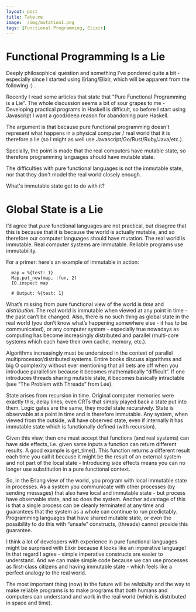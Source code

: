 ```yaml
---
layout: post
title: Tate.me
image:  /img/mutation1.png
tags: [Functional Programming, Elixir]
---
```


# Functional Programming Is a Lie

Deeply philosophical question and something I’ve pondered quite a bit - especially since I started using Erlang/Elixir, which will be apparent from the following :) .

Recently I read some articles that state that "Pure Functional Programming is a Lie". The whole discussion seems a bit of sour grapes to me - Developing practical programs in Haskell is difficult, so before I start using Javascript I want a good/deep reason for abandoning pure Haskell. 

The argument is that because pure functional programming doesn't represent what happens in a physical computer / real world that it is therefore a lie (so I might as well use Javascript/Go/Rust/Ruby/Java/etc.).

Specially, the point is made that the real computers have mutable state, so therefore programming languages should have mutable state. 

The difficulties with pure functional languages is not the immutable state, nor that they don't model the real world closely enough.

What's immutable state got to do with it?

# Global State is a Lie

I’d agree that _pure_ functional languages are not practical, but disagree that this is because that it is because the world is actually mutable, and so therefore our computer languages should have mutation. The real world is immutable. Real computer systems are immutable. Reliable programs use immutability.

For a primer: here's an example of immutable in action:
```
  map = %{test: 1}
  Map.put_new(map, :fun, 2)
  IO.inspect map   

  # Output: %{test: 1} 
```

What’s missing from pure functional view of the world is _time_ and _distribution_. The real world is immutable when viewed at any point in time - the past can’t be changed. Also, there is no such thing as global state in the real world (you don’t know what’s happening somewhere else - it has to be communicated), or any computer system - especially true nowadays as computing has become increasingly distributed and parallel (multi-core systems which each have their own cache, memory, etc.).

Algorithms increasingly must be understood in the context of parallel multiprocessor/distributed systems. Entire books discuss algorithms and big O complexity without ever mentioning that all bets are off when you introduce parallelism because it becomes mathematically “difficult”. If one introduces threads sharing mutable state, it becomes basically intractable (see “The Problem with Threads” from Lee).

State arises from recursion in time. Original computer memories were exactly this, delay lines, even CRTs that simply played back a state put into them. Logic gates are the same, they model state recursively. State is observable at a point in time and is therefore immutable. Any system, when viewed from the outside, will have observed state, even if internally it has immutable state which is functionally defined (with recursion).

Given this view, then one must accept that functions (and real systems) can have side effects, i.e. given same inputs a function can return different results. A good example is get_time(). This function returns a different result each time you call it because it might be the result of an external system and not part of the local state -  Introducing side effects means you can no longer use substitution in a pure functional context.

So, in the Erlang view of the world, you program with local immutable state in processes. As a system you communicate with other processes (by sending messages) that also have local and immutable state  - but process have observable state, and so does the system. Another advantage of this is that a single process can be cleanly terminated at any time and guarantees that the system as a whole can continue to run predictably. Programming languages that have shared mutable state, or even the possibility to do this with “unsafe” constructs, (threads) cannot provide this guarantee.

I think a lot of developers with experience in pure functional languages might be surprised with Elixir because it looks like an imperative language! In that regard I agree - simple imperative constructs are easier to understand. And we can make simple code because we can use processes as first-class citizens and having immutable state - which feels like a perfect analogy to the real world.

The most important thing (now) in the future will be _reliability_ and the way to make reliable programs is to make programs that both humans and computers can understand and work in the real world (which is distributed in space and time).